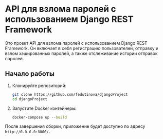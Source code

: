 # API для взлома паролей с использованием Django REST Framework
Это проект API для взлома паролей с использованием Django REST Framework. Он включает в себя регистрацию пользователей, отправку и взлом хэшированных паролей, а также отслеживание истории отправок паролей.

## Начало работы

1. Клонируйте репозиторий:
   ```sh
   git clone https://github.com/fedutinova/djangoProject
   cd djangoProject
   ```

2. Запустите Docker контейнеры:
   ```sh
   docker-compose up --build
   ```

После завершения сборки, приложение будет доступно по адресу `http://0.0.0.0:8000/`.

